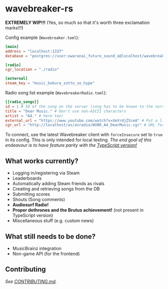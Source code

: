 # wavebreaker-rs
**EXTREMELY WIP!!!** (Yes, so much so that it's worth three exclamation marks!!!)

Config example (``Wavebreaker.toml``):
```toml
[main]
address = "localhost:1337"
database = "postgres://user:owaranai_future_sound_o@localhost/wavebreaker"

[radio]
cgr_location = "./radio"

[external]
steam_key = "music_bokura_zutto_so_hype"
```

Radio song list example (``WavebreakerRadio.toml``):
```toml
[[radio_songs]]
id = 1 # ID of the song on the server (song has to be known to the server already!)
title = "Dear Music." # Don't use non-ASCII characters
artist = "A4." # here too!
external_url = "https://www.youtube.com/watch?v=XeVrdjZSceA" # Put a link to buy (not stream!) the song here, if possible!
cgr_url = "http://localhost/as/asradio/WVBR_A4_DearMusic.cgr" # URL for the .cgr file containing the song,
```

To connect, use the latest Wavebreaker client with ``forceInsecure`` set to ``true`` in its config. This is only intended for local testing.
*The end goal of this endeavour is to have feature parity with the [TypeScript version!](https://github.com/AudiosurfResearch/Wavebreaker)*

## What works currently?
- Logging in/registering via Steam
- Leaderboards
- Automatically adding Steam friends as rivals
- Creating and retrieving songs from the DB
- Submitting scores
- Shouts (Song comments)
- **Audiosurf Radio!**
- **Proper dethrones and the Brutus achievement!** (not present in TypeScript version)
- Miscellaneous stuff (e.g. custom news)

## What still needs to be done?
- MusicBrainz integration
- Non-game API (for the frontend)

## Contributing

*See [CONTRIBUTING.md](https://github.com/AudiosurfResearch/wavebreaker-rs/blob/master/CONTRIBUTING.md).*
